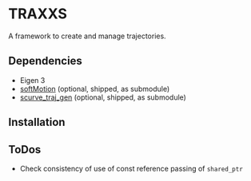 # TRAXXS

A framework to create and manage trajectories.

## Dependencies

* Eigen 3
* [softMotion](https://git.openrobots.org/robots/softmotion/soft-motion-libs.git) (optional, shipped, as submodule)
* [scurve_traj_gen](https://github.com/JimmyDaSilva/scurve_traj_gen) (optional, shipped, as submodule)

## Installation

## ToDos

* Check consistency of use of const reference passing of `shared_ptr`
